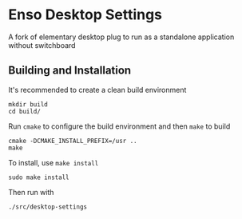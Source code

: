 # Enso Desktop Settings

A fork of elementary desktop plug to run as a standalone application without switchboard

## Building and Installation

It's recommended to create a clean build environment

    mkdir build
    cd build/
    
Run `cmake` to configure the build environment and then `make` to build

    cmake -DCMAKE_INSTALL_PREFIX=/usr ..
    make
    
To install, use `make install`

    sudo make install
	
Then run with

    ./src/desktop-settings

